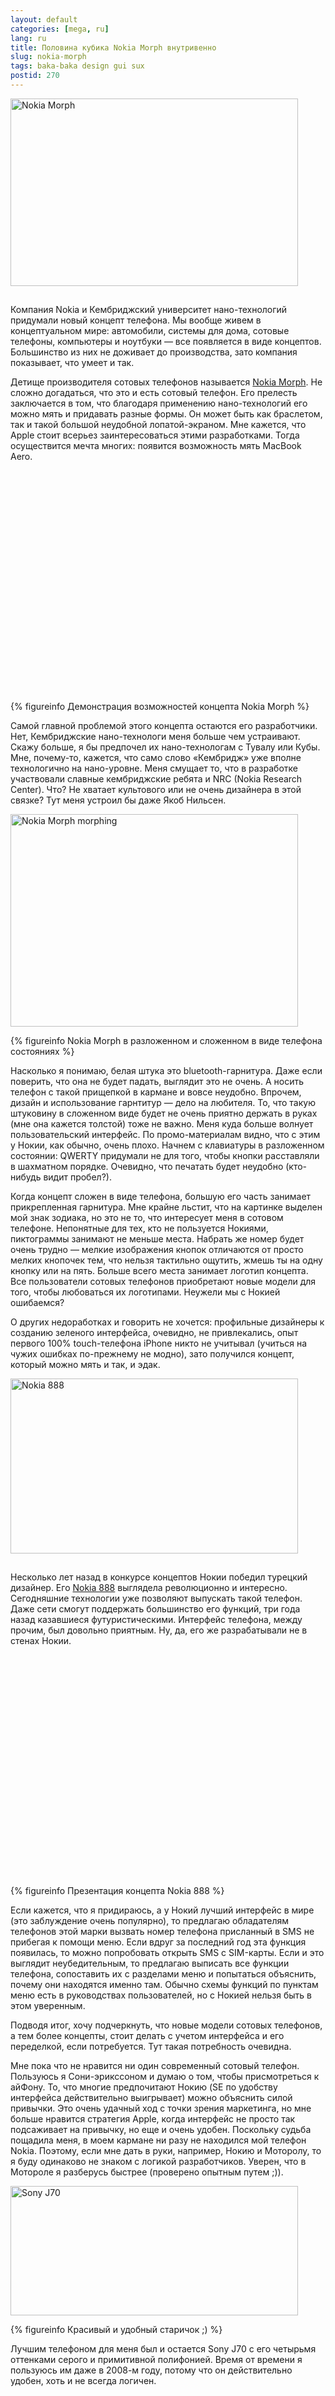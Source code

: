 ```yaml
---
layout: default
categories: [mega, ru]
lang: ru
title: Половина кубика Nokia Morph внутривенно
slug: nokia-morph
tags: baka-baka design gui sux 
postid: 270
---
```

<img src='/o_O/nokia-morph/1.jpg' alt='Nokia Morph' style="padding-bottom: 15px;" width="460" height="300"/>

Компания Nokia и Кембриджский университет нано-технологий придумали новый концепт телефона. Мы вообще живем в концептуальном мире: автомобили, системы для дома, сотовые телефоны, компьютеры и ноутбуки — все появляется в виде концептов. Большинство из них не доживает до производства, зато компания показывает, что умеет и так.

Детище производителя сотовых телефонов называется <a href="http://www.nokia.com/A4852062">Nokia Morph</a>. Не сложно догадаться, что это и есть сотовый телефон. Его прелесть заключается в том, что благодаря применению нано-технологий его можно мять и придавать разные формы. Он может быть как браслетом, так и такой большой неудобной лопатой-экраном. Мне кажется, что Apple стоит всерьез заинтересоваться этими разработками. Тогда осуществится мечта многих: появится возможность мять MacBook Aero.
<!--more-->
<object width="425" height="355"><param name="movie" value="http://www.youtube.com/v/IX-gTobCJHs"></param><param name="wmode" value="transparent"></param><embed src="http://www.youtube.com/v/IX-gTobCJHs" type="application/x-shockwave-flash" wmode="transparent" width="425" height="355"></embed></object>


{% figureinfo Демонстрация возможностей концепта Nokia Morph %}



Самой главной проблемой этого концепта остаются его разработчики. Нет, Кембриджские нано-технологи меня больше чем устраивают. Скажу больше, я бы предпочел их  нано-технологам с Тувалу или Кубы. Мне, почему-то, кажется, что само слово «Кембридж» уже вполне технологично на нано-уровне. Меня смущает то, что в разработке участвовали славные кембриджские ребята и NRC (Nokia Research Center). Что? Не хватает культового или не очень дизайнера в этой связке? Тут меня устроил бы даже Якоб Нильсен.

<img src='/o_O/nokia-morph/2.jpg' alt='Nokia Morph morphing'  width="460" height="340"/>


{% figureinfo Nokia Morph в разложенном и сложенном в виде телефона состояниях %}



Насколько я понимаю, белая штука это bluetooth-гарнитура. Даже если поверить, что она не будет падать, выглядит это не очень. А носить телефон с такой прищепкой в кармане и вовсе неудобно. Впрочем, дизайн и использование гарнтитур — дело на любителя. То, что такую штуковину в сложенном виде будет не очень приятно держать в руках (мне  она кажется толстой) тоже не важно. Меня куда больше волнует пользовательский интерфейс. По промо-материалам видно, что с этим у Нокии, как обычно, очень плохо. Начнем с клавиатуры в  разложенном состоянии: QWERTY придумали не для того, чтобы кнопки расставляли в шахматном порядке. Очевидно, что печатать будет неудобно (кто-нибудь видит пробел?).

Когда концепт сложен в виде телефона, большую его часть занимает прикрепленная гарнитура. Мне крайне льстит, что на картинке выделен мой знак зодиака, но это не то, что интересует меня в сотовом телефоне. Непонятные для тех, кто не пользуется Нокиями, пиктограммы занимают не меньше места. Набрать же номер будет очень трудно — мелкие изображения кнопок отличаются от просто мелких кнопочек тем, что нельзя тактильно ощутить, жмешь ты на одну кнопку или на пять. Больше всего места занимает логотип концепта. Все пользователи сотовых телефонов приобретают новые модели для того, чтобы любоваться их логотипами. Неужели мы с Нокией ошибаемся?

О других недоработках и говорить не хочется: профильные дизайнеры к созданию зеленого интерфейса, очевидно, не привлекались, опыт первого 100% touch-телефона iPhone никто не учитывал (учиться на чужих ошибках по-прежнему не модно), зато получился концепт, который можно мять и так, и эдак.

<img src='/o_O/nokia-morph/888.jpg' alt='Nokia 888' style="padding-bottom: 15px;" width="460" height="280"/>

Несколько лет назад в конкурсе концептов Нокии победил турецкий дизайнер. Его <a href="http://www.yankodesign.com/product_info.php?products_id=512">Nokia 888</a> выглядела революционно и интересно. Сегодняшние технологии уже позволяют выпускать такой телефон. Даже сети смогут поддержать большинство его функций, три года назад казавшиеся футуристическими. Интерфейс телефона, между прочим, был довольно приятным. Ну, да, его же разрабатывали не в стенах Нокии.

<object width="425" height="355"><param name="movie" value="http://www.youtube.com/v/D3dF44XtHek"></param><param name="wmode" value="transparent"></param><embed src="http://www.youtube.com/v/D3dF44XtHek" type="application/x-shockwave-flash" wmode="transparent" width="425" height="355"></embed></object>


{% figureinfo Презентация концепта Nokia 888 %}



Если кажется, что я придираюсь, а у Нокий лучший интерфейс в мире (это заблуждение очень популярно), то предлагаю обладателям телефонов этой марки вызвать номер телефона присланный в SMS не прибегая к помощи меню. Если вдруг за последний год эта функция появилась, то можно попробовать открыть SMS с SIM-карты. Если и это выглядит неубедительным, то предлагаю выписать все функции телефона, сопоставить их с разделами меню и попытаться объяснить, почему они находятся именно там. Обычно схемы функций по пунктам меню есть в руководствах пользователей, но с Нокией нельзя быть в этом уверенным. 

Подводя итог, хочу подчеркнуть, что новые модели сотовых телефонов, а тем более концепты, стоит делать с учетом интерфейса и его переделкой, если потребуется. Тут такая потребность очевидна.

Мне пока что не нравится ни один современный сотовый телефон. Пользуюсь я Сони-эрикссоном и думаю о том, чтобы присмотреться к айФону. То, что многие предпочитают Нокию (SE по удобству интерфейса действительно выигрывает) можно объяснить силой привычки. Это очень удачный ход с точки зрения маркетинга, но мне больше нравится стратегия Apple, когда интерфейс не просто так подсаживает на привычку, но еще и очень удобен. Поскольку судьба пощадила меня, в моем кармане ни разу не находился мой телефон Nokia. Поэтому, если мне дать в руки, например, Нокию и Моторолу, то я буду одинаково не знаком с логикой разработчиков. Уверен, что в Мотороле я разберусь быстрее (проверено опытным путем ;)).

<img src='/o_O/nokia-morph/j70.jpg' alt='Sony J70'  width="460" height="207"/>


{% figureinfo Красивый и удобный старичок ;) %}



Лучшим телефоном для меня был и остается Sony J70 с его четырьмя оттенками серого и примитивной полифонией. Время от времени я пользуюсь им даже в 2008-м году, потому что он действительно удобен, хоть и не всегда логичен.